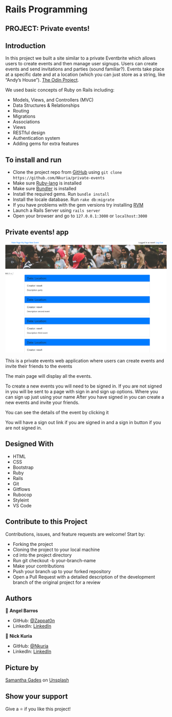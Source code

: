 # Rails Programming

## PROJECT: Private events!

## Introduction

In this project we built a site similar to a private Eventbrite which allows users to create events and then manage user signups. Users can create events and send invitations and parties (sound familiar?). Events take place at a specific date and at a location (which you can just store as a string, like “Andy’s House”).
[The Odin Project](https://www.theodinproject.com/courses/ruby-on-rails/lessons/associations).

We used basic concepts of Ruby on Rails including:

- Models, Views, and Controllers (MVC)
- Data Structures & Relationships
- Routing
- Migrations
- Associations
- Views
- RESTful design
- Authentication system
- Adding gems for extra features

## To install and run

- Clone the project repo from [GitHub](https://github.com/Nkuria/private-events) using `git clone https://github.com/Nkuria/private-events`
- Make sure [Ruby-lang](https://www.ruby-lang.org/en/) is installed
- Make sure [Bundler](https://bundler.io/) is installed
- Install the required gems. Run `bundle install`
- Install the locale database. Run `rake db:migrate`
- If you have problems with the gem versions try installing [RVM](https://rvm.io/)
- Launch a Rails Server using `rails server`
- Open your browser and go to `127.0.0.1:3000` or `localhost:3000`

## Private events! app

![screenshot](./app/assets/images/capture.png)

This is a private events web application where users can create events and invite their friends to the events

The main page will display all the events.

To create a new events you will need to be signed in. If you are not signed in you will be sent to a page with sign in and sign up options. Where you can sign up just using your name
After you have signed in you can create a new events and invite your friends.

You can see the details of the event by clicking it

You will have a sign out link if you are signed in and a sign in button if you are not signed in.

## Designed With
- HTML
- CSS
- Bootstrap
- Ruby
- Rails
- Git
- Gitflows
- Rubocop
- Styleint
- VS Code

## Contribute to this Project

Contributions, issues, and feature requests are welcome! Start by:

  - Forking the project
  - Cloning the project to your local machine
  - cd into the project directory
  - Run git checkout -b your-branch-name
  - Make your contributions
  - Push your branch up to your forked repository
  - Open a Pull Request with a detailed description of the development branch of the original project for a review

## Authors

👤 **Angel Barros**

- GitHub: [@Zappat0n](https://github.com/Zappat0n)
- LinkedIn: [LinkedIn](https://www.linkedin.com/in/angel-barros/)

👤 **Nick Kuria**
- GitHub: [@Nkuria](https://github.com/Nkuria)
- LinkedIn: [LinkedIn](https://www.linkedin.com/in/nkuria)

## Picture by
[Samantha Gades](https://unsplash.com/@srosinger3997?utm_source=unsplash&amp;utm_medium=referral&amp;utm_content=creditCopyText)
on [Unsplash](https://unsplash.com/s/photos/party?utm_source=unsplash&amp;utm_medium=referral&amp;utm_content=creditCopyText)

## Show your support

Give a ⭐️ if you like this project!
